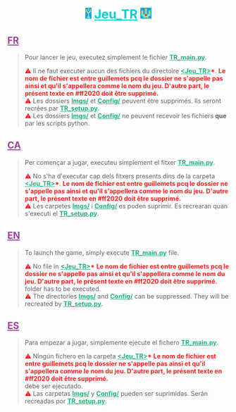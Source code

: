 <h1 align="center" style="color: #00D0D0"><img src="./favicon.jpg" style="max-width: 25px; max-height: 25px"> <b><u>Jeu_TR</b></u> <img src="./favicon.ico" style="max-width: 25px; max-height: 25px"></h1>

## <b><r style="color: #A040A0; text-decoration: underline">FR</r></b>
> Pour lancer le jeu, executez simplement le fichier <b><u style="color: #22B278">TR_main.py</u></b>.<br>
> 
> <r style="color: red">⚠</r> Il ne faut executer aucun des fichiers du directoire <b><u style="color: #22B278">&lt;Jeu_TR&gt;</u></b><b style='color: #ff2020'>*</b>. <b style="color: #ff2020">Le nom de fichier est entre guillemets pcq le dossier ne s'appelle pas ainsi et qu'il s'appellera comme le nom du jeu. D'autre part, le présent texte en #ff2020 doit être supprimé.</b><br>
> <r style="color: red">⚠</r> Les dossiers <b><u style="color: #22B278">Imgs/</u></b> et <b><u style="color: #22B278">Config/</u></b> peuvent être supprimés. Ils seront recrées par <b><u style="color: #22B278">TR_setup.py</u></b>.<br>
> <r style="color: red">⚠</r> Les dossiers <b><u style="color: #22B278">Imgs/</u></b> et <b><u style="color: #22B278">Config/</u></b> ne peuvent recevoir les fichiers <b>que</b> par les scripts python.

## <b><r style="color: #A040A0; text-decoration: underline">CA</r></b>
> Per començar a jugar, executeu simplement el fitxer <b><u style="color: #22B278">TR_main.py</u></b>.<br>
> 
> <r style="color: red">⚠</r> No s'ha d'executar cap dels fitxers presents dins de la carpeta <b><u style="color: #22B278">&lt;Jeu_TR&gt;</u></b><b style='color: #ff2020'>*</b>. <b style="color: #ff2020">Le nom de fichier est entre guillemets pcq le dossier ne s'appelle pas ainsi et qu'il s'appellera comme le nom du jeu. D'autre part, le présent texte en #ff2020 doit être supprimé.</b><br>
> <r style="color: red">⚠</r> Les carpetes <b><u style="color: #22B278">Imgs/</u></b> i <b><u style="color: #22B278">Config/</u></b> es poden suprimir. Es recrearan quan s'executi el <b><u style="color: #22B278">TR_setup.py</u></b>.


## <b><r style="color: #A040A0; text-decoration: underline">EN</r></b>
> To launch the game, simply execute <b><u style="color: #22B278">TR_main.py</u></b> file.<br>
> 
> <r style="color: red">⚠</r> No file in <b><u style="color: #22B278">&lt;Jeu_TR&gt;</u></b><b style='color: #ff2020'>*</b>  <b style="color: #ff2020">Le nom de fichier est entre guillemets pcq le dossier ne s'appelle pas ainsi et qu'il s'appellera comme le nom du jeu. D'autre part, le présent texte en #ff2020 doit être supprimé.</b><br>folder has to be executed.<br>
> <r style="color: red">⚠</r> The directories <b><u style="color: #22B278">Imgs/</u></b> and <b><u style="color: #22B278">Config/</u></b> can be suppressed. They will be recreated by <b><u style="color: #22B278">TR_setup.py</u></b>.

## <b><r style="color: #A040A0; text-decoration: underline">ES</r></b>
> Para empezar a jugar, simplemente ejecute el fichero <b><u style="color: #22B278">TR_main.py</u></b>.<br>
> 
> <r style="color: red">⚠</r> Ningún fichero en la carpeta <b><u style="color: #22B278">&lt;Jeu_TR&gt;</u></b><b style='color: #ff2020'>*</b>  <b style="color: #ff2020">Le nom de fichier est entre guillemets pcq le dossier ne s'appelle pas ainsi et qu'il s'appellera comme le nom du jeu. D'autre part, le présent texte en #ff2020 doit être supprimé.</b><br>debe ser ejecutado.<br>
> <r style="color: red">⚠</r> Las carpetas <b><u style="color: #22B278">Imgs/</u></b> y <b><u style="color: #22B278">Config/</u></b> pueden ser suprimidas. Serán recreadas por <b><u style="color: #22B278">TR_setup.py</u></b>.

</p>